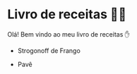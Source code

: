 # Livro de receitas :woman_cook:

Olá! Bem vindo ao meu livro de receitas :hand:

- Strogonoff de Frango

-  Pavê
